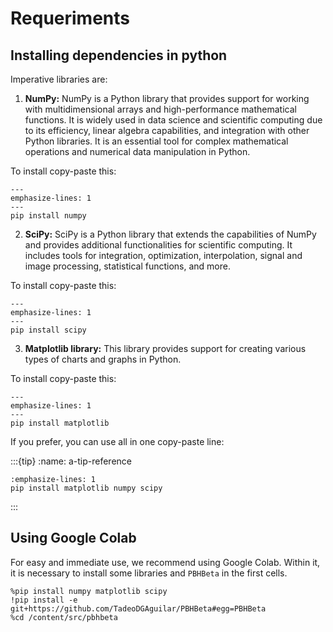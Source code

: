 # Requeriments

## Installing dependencies in python

Imperative libraries are:

1. **NumPy:** NumPy is a Python library that provides support for working with multidimensional arrays and high-performance mathematical functions. It is widely used in data science and scientific computing due to its efficiency, linear algebra capabilities, and integration with other Python libraries. It is an essential tool for complex mathematical operations and numerical data manipulation in Python.

To install copy-paste this:

```{code-block}
---
emphasize-lines: 1
---
pip install numpy
```

2. **SciPy:** SciPy is a Python library that extends the capabilities of NumPy and provides additional functionalities for scientific computing. It includes tools for integration, optimization, interpolation, signal and image processing, statistical functions, and more.

To install copy-paste this:

```{code-block}
---
emphasize-lines: 1
---
pip install scipy
```

3. **Matplotlib library:** This library provides support for creating various types of charts and graphs in Python.

To install copy-paste this:

```{code-block}
---
emphasize-lines: 1
---
pip install matplotlib
```

If you prefer, you can use all in one copy-paste line:

:::{tip}
:name: a-tip-reference
```{code-block} python
:emphasize-lines: 1
pip install matplotlib numpy scipy
```
:::

## Using Google Colab

For easy and immediate use, we recommend using Google Colab. Within it, it is necessary to install some libraries and `PBHBeta` in the first cells.

```{code-block}
%pip install numpy matplotlib scipy
!pip install -e git+https://github.com/TadeoDGAguilar/PBHBeta#egg=PBHBeta
%cd /content/src/pbhbeta
```
